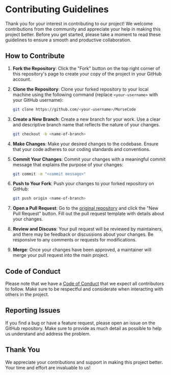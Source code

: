 # Contributing Guidelines

Thank you for your interest in contributing to our project! We welcome contributions from the community and appreciate your help in making this project better. Before you get started, please take a moment to read these guidelines to ensure a smooth and productive collaboration.

## How to Contribute

1. **Fork the Repository**: Click the "Fork" button on the top right corner of this repository's page to create your copy of the project in your GitHub account.

2. **Clone the Repository**: Clone your forked repository to your local machine using the following command (replace `<your-username>` with your GitHub username):

   ```bash
   git clone https://github.com/<your-username>/MorseCode
   ```

3. **Create a New Branch**: Create a new branch for your work. Use a clear and descriptive branch name that reflects the nature of your changes.

   ```bash
   git checkout -b <name-of-branch>
   ```

4. **Make Changes**: Make your desired changes to the codebase. Ensure that your code adheres to our coding standards and conventions.

5. **Commit Your Changes**: Commit your changes with a meaningful commit message that explains the purpose of your changes:

   ```bash
   git commit -m "<commit message>" 
   ```

6. **Push to Your Fork**: Push your changes to your forked repository on GitHub:

   ```bash
   git push origin <name-of-branch>
   ```

7. **Open a Pull Request**: Go to the [original repository](https://github.com/sratslla/MorseCode) and click the "New Pull Request" button. Fill out the pull request template with details about your changes.

8. **Review and Discuss**: Your pull request will be reviewed by maintainers, and there may be feedback or discussions about your changes. Be responsive to any comments or requests for modifications.

9. **Merge**: Once your changes have been approved, a maintainer will merge your pull request into the main project.

## Code of Conduct

Please note that we have a [Code of Conduct](https://github.com/rootxrishabh/MorseCode/blob/main/CODE_OF_CONDUCT.md) that we expect all contributors to follow. Make sure to be respectful and considerate when interacting with others in the project.

## Reporting Issues

If you find a bug or have a feature request, please open an issue on the GitHub repository. Make sure to provide as much detail as possible to help us understand and address the problem.

## Thank You

We appreciate your contributions and support in making this project better. Your time and effort are invaluable to us!
